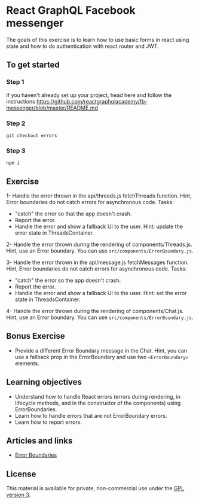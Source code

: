 # React GraphQL Facebook messenger

The goals of this exercise is to learn how to use basic forms in react using state and how to do authentication with react router and JWT.

## To get started

### Step 1

If you haven't already set up your project, head here and follow the instructions https://github.com/reactgraphqlacademy/fb-messenger/blob/master/README.md

### Step 2

```console
git checkout errors
```

### Step 3

```console
npm i
```

## Exercise

1- Handle the error thrown in the api/threads.js fetchThreads function. Hint, Error boundaries do not catch errors for asynchronous code. Tasks:

- "catch" the error so that the app doesn't crash.
- Report the error.
- Handle the error and show a fallback UI to the user. Hint: update the error state in ThreadsContainer.

2- Handle the error thrown during the rendering of components/Threads.js. Hint, use an Error boundary. You can use `src/components/ErrorBoundary.js`.

3- Handle the error thrown in the api/message.js fetchMessages function. Hint, Error boundaries do not catch errors for asynchronous code. Tasks:

- "catch" the error so the app doesn't crash.
- Report the error.
- Handle the error and show a fallback UI to the user. Hint: set the error state in ThreadsContainer.

4- Handle the error thrown during the rendering of components/Chat.js. Hint, use an Error boundary. You can use `src/components/ErrorBoundary.js`.

## Bonus Exercise

- Provide a different Error Boundary message in the Chat. Hint, you can use a fallback prop in the ErrorBoundary and use two `<ErrorBoundary>` elements.

## Learning objectives

- Understand how to handle React errors (errors during rendering, in lifecycle methods, and in the constructor of the components) using ErrorBoundaries.
- Learn how to handle errors that are not ErrorBoundary errors.
- Learn how to report errors.

## Articles and links

- [Error Boundaries](https://reactjs.org/docs/error-boundaries.html)

## License

This material is available for private, non-commercial use under the [GPL version 3](http://www.gnu.org/licenses/gpl-3.0-standalone.html).
